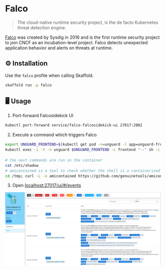 # Falco

> The cloud-native runtime security project, is the de facto Kubernetes threat detection engine.

[Falco](https://falco.org/) was created by Sysdig in 2016 and is the first runtime security project to join CNCF as an incubation-level project. Falco detects unexpected application behavior and alerts on threats at runtime.

## ⚙️ Installation

Use the `falco` profile when calling Skaffold.

```sh
skaffold run -p falco
```

## 🖥️ Usage

1. Port-forward Falcosidekick UI

```sh
kubectl port-forward service/falco-falcosidekick-ui 27017:2802
```

2. Execute a command which triggers Falco

```sh
export UNGUARD_FRONTEND=$(kubectl get pod -n=unguard -l app=unguard-frontend -o jsonpath={.items..metadata.name})
kubectl exec -i -t -n unguard $UNGUARD_FRONTEND -c frontend "--" sh -c "clear; (bash || ash || sh)"

# the next commands are run in the container
cat /etc/shadow
# amicontained is a tool to check whether the shell is a containerized environment.
cd /tmp; curl -L -o amicontained https://github.com/genuinetools/amicontained/releases/download/v0.4.7/amicontained-linux-amd64; chmod 555 amicontained; ./amicontained
```

3. Open [localhost:27017/ui/#/events](localhost:27017/ui/#/events)

![](images/falcosidekick-ui.png)

